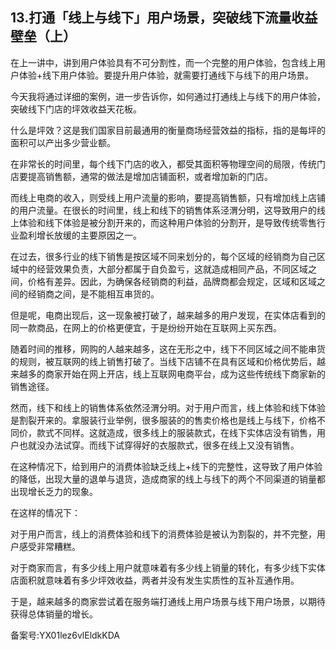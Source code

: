 ## 13.打通「线上与线下」用户场景，突破线下流量收益壁垒（上）
在上一讲中，讲到用户体验具有不可分割性，而一个完整的用户体验，包含线上用户体验+线下用户体验。要提升用户体验，就需要打通线下与线下的用户场景。


今天我将通过详细的案例，进一步告诉你，如何通过打通线上与线下的用户体验，突破线下门店的坪效收益天花板。


什么是坪效？这是我们国家目前最通用的衡量商场经营效益的指标，指的是每坪的面积可以产出多少营业额。


在非常长的时间里，每个线下门店的收入，都受其面积等物理空间的局限，传统门店要提高销售额，通常的做法是增加店铺面积，或者增加新的门店。


而线上电商的收入，则受线上用户流量的影响，要提高销售额，只有增加线上店铺的用户流量。在很长的时间里，线上和线下的销售体系泾渭分明，这导致用户的线上体验和线下体验是被分割开来的，而这种用户体验的分割开，是导致传统零售行业盈利增长放缓的主要原因之一。


在过去，很多行业的线下销售是按区域不同来划分的，每个区域的经销商为自己区域中的经营效果负责，大部分都属于自负盈亏，这就造成相同产品，不同区域之间，价格有差异。因此，为确保各经销商的利益，品牌商都会规定，区域和区域之间的经销商之间，是不能相互串货的。


但是呢，电商出现后，这一现象被打破了，越来越多的用户发现，在实体店看到的同一款商品，在网上的价格更便宜，于是纷纷开始在互联网上买东西。


随着时间的推移，网购的人越来越多，这在无形之中，线下不同区域之间不能串货的规则，被互联网的线上销售打破了。当线下店铺不在具有区域和价格优势后，越来越多的商家开始在网上开店，线上互联网电商平台，成为这些传统线下商家新的销售途径。


然而，线下和线上的销售体系依然泾渭分明。对于用户而言，线上体验和线下体验是割裂开来的。拿服装行业举例，很多服装的的售卖价格也是线上与线下，价格不同价，款式不同样。这就造成，很多线上的服装款式，在线下实体店没有销售，用户也就没办法试穿。而线下试穿得好的衣服款式，很多在线上又没有销售。


在这种情况下，给到用户的消费体验缺乏线上+线下的完整性，这导致了用户体验的降低，出现大量的退单与退货，造成商家的线上与线下的两个不同渠道的销量都出现增长乏力的现象。


在这样的情况下：


对于用户而言，线上的消费体验和线下的消费体验是被认为割裂的，并不完整，用户感受非常糟糕。


对于商家而言，有多少线上用户就意味着有多少线上销量的转化，有多少线下实体店面积就意味着有多少坪效收益，两者并没有发生实质性的互补互通作用。


于是，越来越多的商家尝试着在服务端打通线上用户场景与线下用户场景，以期待获得总体销量的增长。


备案号:YX01lez6vlEldkKDA

